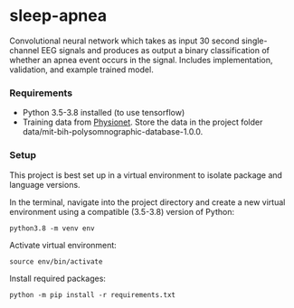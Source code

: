 # sleep-apnea

Convolutional neural network which takes as input 30 second single-channel EEG signals and produces as output a binary classification of whether an apnea event occurs in the signal. Includes implementation, validation, and example trained model.

### Requirements

* Python 3.5-3.8 installed (to use tensorflow)
* Training data from [Physionet](https://physionet.org/content/slpdb/1.0.0/). Store the data in the project folder data/mit-bih-polysomnographic-database-1.0.0.

### Setup

This project is best set up in a virtual environment to isolate package and language versions.

In the terminal, navigate into the project directory and create a new virtual environment using a compatible (3.5-3.8) version of Python: 

```
python3.8 -m venv env
```

Activate virtual environment:

```
source env/bin/activate
```

Install required packages:

```
python -m pip install -r requirements.txt
```


